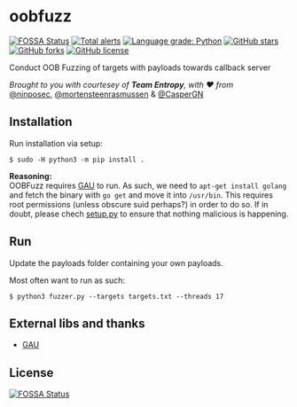 # oobfuzz
[![FOSSA Status](https://app.fossa.com/api/projects/git%2Bgithub.com%2FCasperGN%2Foobfuzz.svg?type=shield)](https://app.fossa.com/projects/git%2Bgithub.com%2FCasperGN%2Foobfuzz?ref=badge_shield) [![Total alerts](https://img.shields.io/lgtm/alerts/g/CasperGN/oobfuzz.svg?logo=lgtm&logoWidth=18)](https://lgtm.com/projects/g/CasperGN/oobfuzz/alerts/) [![Language grade: Python](https://img.shields.io/lgtm/grade/python/g/CasperGN/oobfuzz.svg?logo=lgtm&logoWidth=18)](https://lgtm.com/projects/g/CasperGN/oobfuzz/context:python) [![GitHub stars](https://img.shields.io/github/stars/CasperGN/oobfuzz)](https://github.com/CasperGN/oobfuzz/stargazers) [![GitHub forks](https://img.shields.io/github/forks/CasperGN/oobfuzz)](https://github.com/CasperGN/ActiveDirectoryEnumeration/network) [![GitHub license](https://img.shields.io/github/license/CasperGN/oobfuzz)](https://github.com/CasperGN/oobfuzz/blob/master/LICENSE)


Conduct OOB Fuzzing of targets with payloads towards callback server

*Brought to you with courtesey of **Team Entropy**, with :heart: from*  
[@ninposec](https://github.com/ninposec), [@mortensteenrasmussen](https://github.com/mortensteenrasmussen) & [@CasperGN](https://github.com/CasperGN)

## Installation

Run installation via setup:
```
$ sudo -H python3 -m pip install .
```

**Reasoning:**  
OOBFuzz requires [GAU](https://github.com/lc/gau) to run. As such, we need to `apt-get install golang` and fetch the binary with `go get` and move it into `/usr/bin`.
This requires root permissions (unless obscure suid perhaps?) in order to do so. 
If in doubt, please chech [setup.py](setup.py) to ensure that nothing malicious is happening.

## Run

Update the payloads folder containing your own payloads.

Most often want to run as such:  
```
$ python3 fuzzer.py --targets targets.txt --threads 17
```

## External libs and thanks
  
- [GAU](https://github.com/lc/gau)


## License
[![FOSSA Status](https://app.fossa.com/api/projects/git%2Bgithub.com%2FCasperGN%2Foobfuzz.svg?type=large)](https://app.fossa.com/projects/git%2Bgithub.com%2FCasperGN%2Foobfuzz?ref=badge_large)
